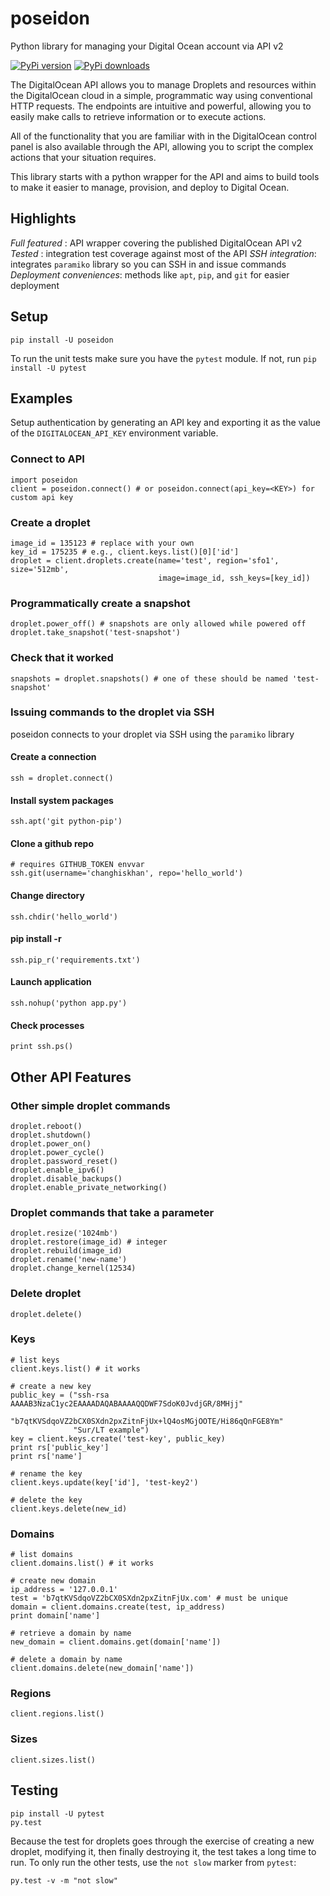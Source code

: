 poseidon
========

Python library for managing your Digital Ocean account via API v2

[![PyPi version](https://pypip.in/v/poseidon/badge.png)](https://crate.io/packages/poseidon/)
[![PyPi downloads](https://pypip.in/d/poseidon/badge.png)](https://crate.io/packages/poseidon/)

The DigitalOcean API allows you to manage Droplets and resources within the
DigitalOcean cloud in a simple, programmatic way using conventional HTTP
requests. The endpoints are intuitive and powerful, allowing you to easily make
calls to retrieve information or to execute actions.

All of the functionality that you are familiar with in the DigitalOcean control
panel is also available through the API, allowing you to script the complex
actions that your situation requires.

This library starts with a python wrapper for the API and aims to build tools to
make it easier to manage, provision, and deploy to Digital Ocean.

Highlights
----------
*Full featured* : API wrapper covering the published DigitalOcean API v2
*Tested* : integration test coverage against most of the API
*SSH integration*: integrates `paramiko` library so you can SSH in and issue commands
*Deployment conveniences*: methods like `apt`, `pip`, and `git` for easier deployment


Setup
-----

`pip install -U poseidon`

To run the unit tests make sure you have the `pytest` module.
If not, run `pip install -U pytest`


Examples
--------

Setup authentication by generating an API key and exporting it as the value of the
`DIGITALOCEAN_API_KEY` environment variable.


### Connect to API
```
import poseidon
client = poseidon.connect() # or poseidon.connect(api_key=<KEY>) for custom api key
```

### Create a droplet
```
image_id = 135123 # replace with your own
key_id = 175235 # e.g., client.keys.list()[0]['id']
droplet = client.droplets.create(name='test', region='sfo1', size='512mb',
                                 image=image_id, ssh_keys=[key_id])
```

### Programmatically create a snapshot
```
droplet.power_off() # snapshots are only allowed while powered off
droplet.take_snapshot('test-snapshot')
```

### Check that it worked
```
snapshots = droplet.snapshots() # one of these should be named 'test-snapshot'
```

### Issuing commands to the droplet via SSH
poseidon connects to your droplet via SSH using the `paramiko` library

#### Create a connection

```
ssh = droplet.connect()
```

#### Install system packages

```
ssh.apt('git python-pip')
```

#### Clone a github repo

```
# requires GITHUB_TOKEN envvar
ssh.git(username='changhiskhan', repo='hello_world')
```

#### Change directory

```
ssh.chdir('hello_world')
```

#### pip install -r
`ssh.pip_r('requirements.txt')`

#### Launch application
```
ssh.nohup('python app.py')
```

#### Check processes
```
print ssh.ps()
```



Other API Features
------------------

### Other simple droplet commands
```
droplet.reboot()
droplet.shutdown()
droplet.power_on()
droplet.power_cycle()
droplet.password_reset()
droplet.enable_ipv6()
droplet.disable_backups()
droplet.enable_private_networking()
```

### Droplet commands that take a parameter
```
droplet.resize('1024mb')
droplet.restore(image_id) # integer
droplet.rebuild(image_id)
droplet.rename('new-name')
droplet.change_kernel(12534)
```

### Delete droplet
`droplet.delete()`

### Keys
```
# list keys
client.keys.list() # it works

# create a new key
public_key = ("ssh-rsa AAAAB3NzaC1yc2EAAAADAQABAAAAQQDWF7SdoK0JvdjGR/8MHjj"
              "b7qtKVSdqoVZ2bCX0SXdn2pxZitnFjUx+lQ4osMGjOOTE/Hi86qQnFGE8Ym"
              "Sur/LT example")
key = client.keys.create('test-key', public_key)
print rs['public_key']
print rs['name']

# rename the key
client.keys.update(key['id'], 'test-key2')

# delete the key
client.keys.delete(new_id)
```

### Domains
```
# list domains
client.domains.list() # it works

# create new domain
ip_address = '127.0.0.1'
test = 'b7qtKVSdqoVZ2bCX0SXdn2pxZitnFjUx.com' # must be unique
domain = client.domains.create(test, ip_address)
print domain['name']

# retrieve a domain by name
new_domain = client.domains.get(domain['name'])

# delete a domain by name
client.domains.delete(new_domain['name'])
```

### Regions
`client.regions.list()`
### Sizes
`client.sizes.list()`


Testing
-------
```
pip install -U pytest
py.test
```

Because the test for droplets goes through the exercise of creating a new droplet,
modifying it, then finally destroying it, the test takes a long time to run.
To only run the other tests, use the `not slow` marker from `pytest`:

```
py.test -v -m "not slow"
```
